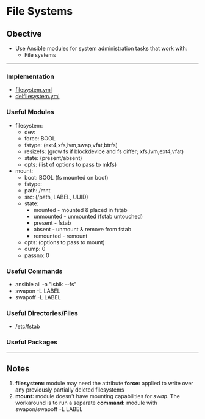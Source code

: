 # File Systems

## Obective
* Use Ansible modules for system administration tasks that work with:
	* File systems

---

### Implementation
* [filesystem.yml](filesystem.yml)
* [delfilesystem.yml](delfilesystem.yml)

### Useful Modules
* filesystem:
	* dev:
	* force: BOOL
	* fstype: (ext4,xfs,lvm,swap,vfat,btrfs)
	* resizefs: (grow fs if blockdevice and fs differ; xfs,lvm,ext4,vfat)
	* state: (present/absent)
	* opts: (list of options to pass to mkfs)
* mount:
	* boot: BOOL (fs mounted on boot)
	* fstype:
	* path: /mnt
	* src: (/path, LABEL, UUID)
	* state: 
		* mounted - mounted & placed in fstab
		* unmounted - unmounted (fstab untouched)
		* present - fstab
		* absent - unmount & remove from fstab
		* remounted - remount
	* opts: (options to pass to mount)
	* dump: 0
	* passno: 0 

### Useful Commands
* ansible all -a "lsblk --fs"
* swapon -L LABEL
* swapoff -L LABEL

### Useful Directories/Files
* /etc/fstab

### Useful Packages

---

## Notes
1. **filesystem:** module may need the attribute **force:** applied to write over any previously partially deleted filesystems
2. **mount:** module doesn't have mounting capabilities for _swap_. The workaround is to run a separate **command:** module with swapon/swapoff -L LABEL

